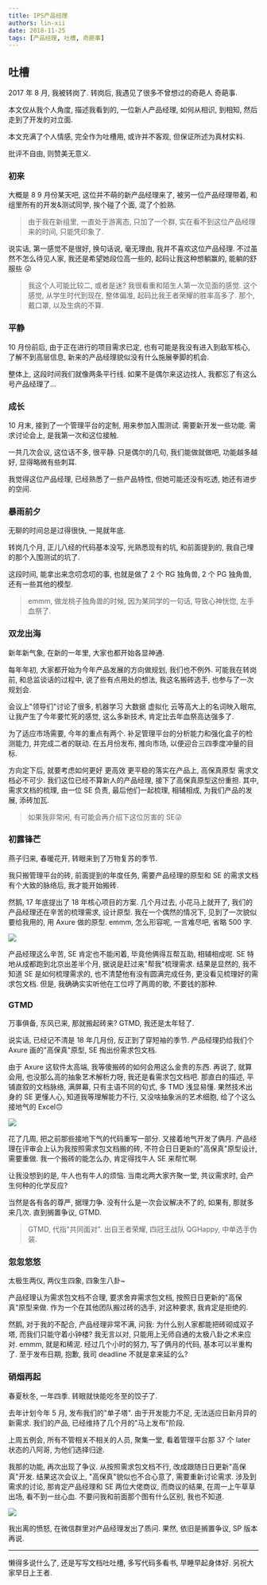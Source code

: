 ```yaml
---
title: IPS产品经理
authors: lin-xii
date: 2018-11-25
tags: [产品经理, 吐槽, 奇葩事]
---
```


## 吐槽

2017 年 8 月, 我被转岗了. 转岗后, 我遇见了很多不曾想过的奇葩人 奇葩事.

本文仅从我个人角度, 描述我看到的, 一位新人产品经理, 如何从相识, 到相知, 然后走到了开发的对立面.

本文充满了个人情感, 完全作为吐槽用, 或许并不客观, 但保证所述为真材实料.

批评不自由, 则赞美无意义.

<!-- truncate -->

### 初来

大概是 8 9 月份某天吧, 这位并不萌的新产品经理来了, 被另一位产品经理带着, 和组里所有的开发&测试同学, 挨个碰了个面, 混了个脸熟.

> 由于我在新组里, 一直处于游离态, 只加了一个群, 实在看不到这位产品经理来的时间, 只能凭印象了.

说实话, 第一感觉不是很好, 换句话说, 毫无理由, 我并不喜欢这位产品经理. 不过虽然不怎么待见人家, 我还是希望她段位高一些的, 起码让我这种想躺赢的, 能躺的舒服些 😜

> 我这个人可能比较二, 或者是迷? 我很看重和陌生人第一次见面的感觉. 这个感觉, 从学生时代到现在, 整体偏准, 起码比我王者荣耀的胜率高多了. 那个, 戴口罩, 以及生病的不算.

### 平静

10 月份前后, 由于正在进行的项目需求已定, 也有可能是我没有进入到敌军核心, 了解不到高层信息, 新来的产品经理貌似没有什么施展拳脚的机会.

整体上, 这段时间我们就像两条平行线. 如果不是偶尔来这边找人, 我都忘了有这么号产品经理了...

### 成长

10 月末, 接到了一个管理平台的定制, 用来参加入围测试. 需要新开发一些功能. 需求讨论会上, 是我第一次和这位接触.

一共几次会议, 这位话不多, 很平静. 只是偶尔的几句, 我们能做就做吧, 功能越多越好, 显得略微有些刺耳.

我觉得这位产品经理, 已经熟悉了一些产品特性, 但她可能还没有吃透, 她还有进步的空间.

### 暴雨前夕

无聊的时间总是过得很快, 一晃就年底.

转岗几个月, 正儿八经的代码基本没写, 光熟悉现有的坑, 和前面提到的, 我自己埋的那个入围测试的坑了.

这段时间, 能拿出来念叨念叨的事, 也就是做了 2 个 RG 独角兽, 2 个 PG 独角兽, 还有一些其他的模型.

> emmm, 做龙桃子独角兽的时候, 因为某同学的一句话, 导致心神恍惚, 左手血祭了.

### 双龙出海

新年新气象, 在新的一年里, 大家也都开始各显神通.

每年年初, 大家都开始为今年产品发展的方向做规划, 我们也不例外. 可能我在转岗前, 和总监谈话的过程中, 说了些有点用处的想法, 我这名搬砖选手, 也参与了一次规划会.

会议上"领导们"讨论了很多, 机器学习 大数据 虚拟化 云等高大上的名词映入眼帘, 让我产生了今年要忙死的感觉, 这么多新技术, 肯定比去年血祭高达强多了.

为了适应市场需要, 今年的重点有两个. 补足管理平台的分析能力和强化盒子的检测能力, 并完成二者的联动. 在五月份发布, 推向市场, 以便迎合三四季度冲量的目标.

方向定下后, 就要考虑如何更好 更高效 更平稳的落实在产品上, 高保真原型 需求文档必不可少. 我们这位已经不算新人的产品经理, 接下了高保真原型这份重担. 其中, 需求文档的梳理, 由一位 SE 负责, 最后他们一起梳理, 相辅相成, 为我们产品的发展, 添砖加瓦.

> 如果我非常闲, 有可能会再介绍下这位厉害的 SE😜

### 初露锋芒

燕子归来, 春暖花开, 转眼来到了万物复苏的季节.

我只搬管理平台的砖, 前面提到的年度任务, 需要产品经理的原型和 SE 的需求文档有个大致的脉络后, 我才能开始搬砖.

然鹅, 17 年底提出了 18 年核心项目的方案. 几个月过去, 小花马上就开了, 我们的产品经理还在辛苦的梳理需求, 设计原型. 我在一个偶然的情况下, 见到了一次貌似要给我用的, 用 Axure 做的原型. emmm, 怎么形容呢, 一言难尽吧, 省略 500 字.

![](../image/高保真.png)

产品经理这么辛苦, SE 肯定也不能闲着, 毕竟他俩得互帮互助, 相辅相成呢. SE 特地从成都跑到北京出差半个月, 据说是赶过来"帮我"梳理需求. 结果是显然的, 我不知道 SE 是如何梳理需求的, 也不清楚他有没有圆满完成任务, 更没看见梳理好的需求包文档. 但是, 我确确实实听他在工位哼了两周的歌, 不要钱的那种.

### GTMD

万事俱备, 东风已来, 那就搬起砖来? GTMD, 我还是太年轻了.

说实话, 已经记不清是 18 年几月份, 反正到了穿短袖的季节. 产品经理扔给我们个 Axure 画的"高保真"原型, SE 掏出份需求包文档.

由于 Axure 这软件太高端, 我等傻搬砖的如何会用这么金贵的东西. 再说了, 就算会用, 也没那么高的抽象艺术解析力呀, 我还是看需求包文档吧. 那直白的描述, 平铺直叙的文档脉络, 满屏幕, 只有主语不同的句式, 多 TMD 浅显易懂. 果然技术出身的 SE 更懂人心, 知道我等理解能力不行, 又没啥抽象派的艺术细胞, 给了个这么接地气的 Excel🙃

![](../image/需求.png)

花了几周, 把之前那些接地下气的代码重写一部分. 又接着地气开发了俩月. 产品经理在评审会上认为我按照需求包文档搬的砖, 不符合日日更新的"高保真"原型设计, 需要重做. 我一个搬砖的能怎么办, 肯定得找牛人 SE 来帮忙啊.

让我没想到的是, 牛人也有牛人的烦恼. 当南北两大家齐聚一堂, 共议需求时, 会产生何种的化学反应?

当然是各有各的尊严, 据理力争. 没有什么是一次会议解决不了的, 如果有, 那就多来几次. 直到搁置争议, GTMD.

> GTMD, 代指"共同面对". 出自王者荣耀, 四冠王战队 QGHappy, 中单选手伪装.

### 忽忽悠悠

太极生两仪, 两仪生四象, 四象生八卦~

产品经理认为需求包文档不合理, 要求舍弃需求包文档, 按照日日更新的"高保真"原型来做. 作为一个在其他团队搬过砖的选手, 对这种要求, 我肯定是拒绝的.

然鹅, 对于我的不配合, 产品经理非常不满, 问我: 为什么别人家都能把砖砌成双子塔, 而我们只能守着小钟楼? 我无言以对, 只能用上无师自通的太极八卦之术来应对. emmm, 就是和稀泥. 经过几个小时的努力, 写了俩月的代码, 基本可以半重构了. 至于发布日期, 抱歉, 我司 deadline 不就是拿来延的么?

### 硝烟再起

春夏秋冬, 一年四季. 转眼就快能吃冬至的饺子了.

去年计划今年 5 月, 发布我们的"单子塔". 由于开发能力不足, 无法适应日新月异的新需求. 我们的产品, 已经维持了几个月的"马上发布"阶段.

上周五例会, 所有不管相关不相关的人员, 聚集一堂, 看着管理平台那 37 个 later 状态的八阿哥, 为他们选择归途.

我那的功能, 再次出现了争议. 从按照需求包文档不行, 改成跟随日日更新"高保真"开发. 结果这次会议上, "高保真"貌似也不合心意了, 需要重新讨论需求. 涉及到需求的讨论, 那肯定产品经理和 SE 两位大佬商议, 而商议的结果, 在周一上午草草出场, 看不到一丝心血. 不要问我和前面那个图有什么区别, 我也不知道.

![](../image/商议结果.png)

我出离的愤怒, 在微信群里对产品经理发出了质问. 果然, 依旧是搁置争议, SP 版本再说.

---

懒得多说什么了, 还是写写文档吐吐槽, 多写代码多看书, 早睡早起身体好. 另祝大家早日上王者.
